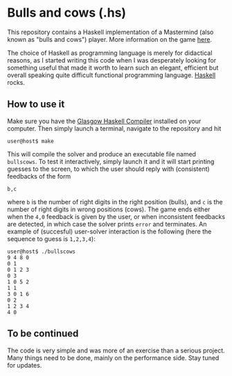 # Bulls and cows (.hs)
This repository contains a Haskell implementation of a Mastermind (also known as "bulls and cows") player.
More information on the game [here](http://en.wikipedia.org/wiki/Bulls_and_cows).

The choice of Haskell as programming language is merely for didactical reasons, as I started writing this code
when I was desperately looking for something useful that made it worth to learn such an elegant, efficient but
overall speaking quite difficult functional programming language. [Haskell](https://www.haskell.org/) rocks.

## How to use it
Make sure you have the [Glasgow Haskell Compiler](https://www.haskell.org/ghc/) installed on your computer.
Then simply launch a terminal, navigate to the repository and hit
```
user@host$ make
```
This will compile the solver and produce an executable file named `bullscows`. To test it interactively,
simply launch it and it will start printing guesses to the screen, to which the user should reply with
(consistent) feedbacks of the form
```
b,c
```
where `b` is the number of right digits in the right position (bulls), and `c` is the number of right digits
in wrong positions (cows). The game ends either when the `4,0` feedback is given by the user, or when inconsistent
feedbacks are detected, in which case the solver prints `error` and terminates. An example of (succesful) user-solver
interaction is the following (here the sequence to guess is `1,2,3,4`):
```
user@host$ ./bullscows 
9 4 8 0
0 1
0 1 2 3
0 3
1 0 5 2
1 1
3 0 1 6
0 2
1 2 3 4
4 0
```
<!--
## Game statistics
To perform multiple games with the solver, and obtain statistics on its performance, you can use the Python script
contained in the repo. Make sure you have
[Python](https://www.python.org/) installed on your system. Then simply launch `analyze.py` providing as arguments
the path to the executable of the solver, and the number of games to be played. The script will print out how many
guesses the solver took to get the right answer. For example:
```
user@host$ ./analyze.py ./bullscows 30
3: 6.7%, 4: 16.7%, 5: 40.0%, 6: 36.7%, 
avg: 5.067,
max: 6.
```
-->
## To be continued
The code is very simple and was more of an exercise than a serious project. Many things need to be done, mainly
on the performance side. Stay tuned for updates.

